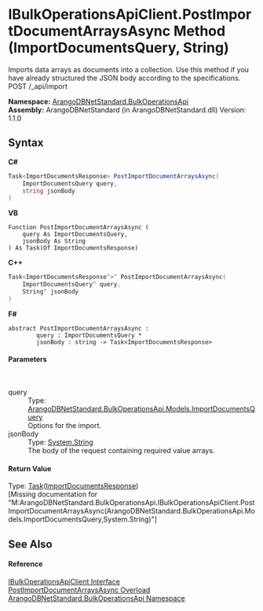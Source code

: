 # IBulkOperationsApiClient.PostImportDocumentArraysAsync Method (ImportDocumentsQuery, String)
 

Imports data arrays as documents into a collection. Use this method if you have already structured the JSON body according to the specifications. POST /_api/import

**Namespace:**&nbsp;<a href="58ea8fb7-f486-616b-9ed4-6982224f5f8d">ArangoDBNetStandard.BulkOperationsApi</a><br />**Assembly:**&nbsp;ArangoDBNetStandard (in ArangoDBNetStandard.dll) Version: 1.1.0

## Syntax

**C#**<br />
``` C#
Task<ImportDocumentsResponse> PostImportDocumentArraysAsync(
	ImportDocumentsQuery query,
	string jsonBody
)
```

**VB**<br />
``` VB
Function PostImportDocumentArraysAsync ( 
	query As ImportDocumentsQuery,
	jsonBody As String
) As Task(Of ImportDocumentsResponse)
```

**C++**<br />
``` C++
Task<ImportDocumentsResponse^>^ PostImportDocumentArraysAsync(
	ImportDocumentsQuery^ query, 
	String^ jsonBody
)
```

**F#**<br />
``` F#
abstract PostImportDocumentArraysAsync : 
        query : ImportDocumentsQuery * 
        jsonBody : string -> Task<ImportDocumentsResponse> 

```


#### Parameters
&nbsp;<dl><dt>query</dt><dd>Type: <a href="cccf0af5-eb4f-c35b-37c8-46f4a19d116e">ArangoDBNetStandard.BulkOperationsApi.Models.ImportDocumentsQuery</a><br />Options for the import.</dd><dt>jsonBody</dt><dd>Type: <a href="https://docs.microsoft.com/dotnet/api/system.string" target="_blank" rel="noopener noreferrer">System.String</a><br />The body of the request containing required value arrays.</dd></dl>

#### Return Value
Type: <a href="https://docs.microsoft.com/dotnet/api/system.threading.tasks.task-1" target="_blank" rel="noopener noreferrer">Task</a>(<a href="2cea7418-a2f2-1866-76be-d2009adce7ed">ImportDocumentsResponse</a>)<br />\[Missing <returns> documentation for "M:ArangoDBNetStandard.BulkOperationsApi.IBulkOperationsApiClient.PostImportDocumentArraysAsync(ArangoDBNetStandard.BulkOperationsApi.Models.ImportDocumentsQuery,System.String)"\]

## See Also


#### Reference
<a href="d00294fc-c4e9-4d65-8b49-9e913e950def">IBulkOperationsApiClient Interface</a><br /><a href="d6ebd4e4-7475-a335-785f-51dcd665e34a">PostImportDocumentArraysAsync Overload</a><br /><a href="58ea8fb7-f486-616b-9ed4-6982224f5f8d">ArangoDBNetStandard.BulkOperationsApi Namespace</a><br />